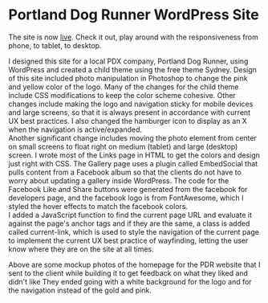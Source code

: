 <h1>Portland Dog Runner WordPress Site</h1>

<p>The site is now <a href="https://portlanddogrunner.com/" target="_blank">live</a>. Check it out, play around with the responsiveness from phone, to tablet, to desktop.</p>

<p>I designed this site for a local PDX company, Portland Dog Runner, using WordPress and created a child theme using the free theme Sydney. Design of this site included photo manipulation in Photoshop to change the pink and yellow color of the logo. Many of the changes for the child theme include CSS modifications to keep the color scheme cohesive. Other changes include making the logo and navigation sticky for mobile devices and large screens, so that it is always present in accordance with current UX best practices. I also changed the hamburger icon to display as an X when the navigation is active/expanded.
<br>
Another significant change includes moving the photo element from center on small screens to float right on medium (tablet) and large (desktop) screen. I wrote most of the Links page in HTML to get the colors and design just right with CSS. The Gallery page uses a plugin called EmbedSocial that pulls content from a Facebook album so that the clients do not have to worry about updating a gallery inside WordPress. The code for the Facebook Like and Share buttons were generated from the facebook for developers page, and the facebook logo is from FontAwesome, which I styled the hover effects to match the facebook colors.
<br>
I added a JavaScript function to find the current page URL and evaluate it against the page's anchor tags and if they are the same, a class is added called current-link, which is used to style the navigation of the current page to implement the current UX best practice of wayfinding, letting the user know where they are on the site at all times.</p>

<p>Above are some mockup photos of the homepage for the PDR website that I sent to the client while building it to get feedback on what they liked and didn't like They ended going with a white background for the logo and for the navigation instead of the gold and pink.</p>
